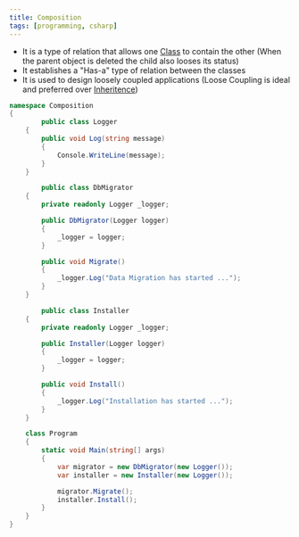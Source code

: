 ```yaml
---
title: Composition
tags: [programming, csharp]
---
```


* It is a type of relation that allows one [Class](CSharp%20Classes.md) to contain the other (When the parent object is deleted the child also looses its status)
* It establishes a "Has-a" type of relation between the classes
* It is used to design loosely coupled applications (Loose Coupling is ideal and preferred over [Inheritence](CSharp%20Inheritance.md))

````csharp
namespace Composition
{
		public class Logger
    {
        public void Log(string message)
        {
            Console.WriteLine(message);
        }
    }

		public class DbMigrator
    {
        private readonly Logger _logger;

        public DbMigrator(Logger logger)
        {
            _logger = logger;
        }

        public void Migrate()
        {
            _logger.Log("Data Migration has started ...");
        }
    }

		public class Installer
    {
        private readonly Logger _logger;

        public Installer(Logger logger)
        {
            _logger = logger;
        }

        public void Install()
        {
            _logger.Log("Installation has started ...");
        }
    }

    class Program
    {
        static void Main(string[] args)
        {
            var migrator = new DbMigrator(new Logger());
            var installer = new Installer(new Logger());

            migrator.Migrate();
            installer.Install();
        }
    }
}
````